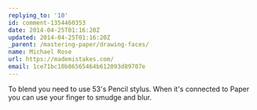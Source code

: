 ```yaml
---
replying_to: '10'
id: comment-1354460353
date: 2014-04-25T01:16:20Z
updated: 2014-04-25T01:16:20Z
_parent: /mastering-paper/drawing-faces/
name: Michael Rose
url: https://mademistakes.com/
email: 1ce71bc10b86565464b612093d89707e
---
```


To blend you need to use 53's Pencil stylus. When it's connected to Paper
you can use your finger to smudge and blur.
